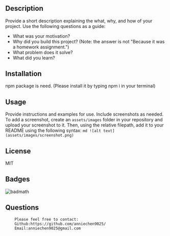 # <Professional README Generator>
## Description
Provide a short description explaining the what, why, and how of your project. Use the following questions as a guide:
- What was your motivation?
- Why did you build this project? (Note: the answer is not "Because it was a homework assignment.")
- What problem does it solve?
- What did you learn?

## Installation
npm package is need. (Please install it by typing npm i in your terminal)

## Usage
Provide instructions and examples for use. Include screenshots as needed.
To add a screenshot, create an `assets/images` folder in your repository and upload your screenshot to it. Then, using the relative filepath, add it to your README using the following syntax:
    ```md
    ![alt text](assets/images/screenshot.png)
    ```

## License
MIT


## Badges
![badmath](https://img.shields.io/github/languages/top/:user/:repo)



## Questions
        Please feel free to contact: 
        Github:https://github.com/anniechen9025/
        Email:anniechen9025@gmail.com